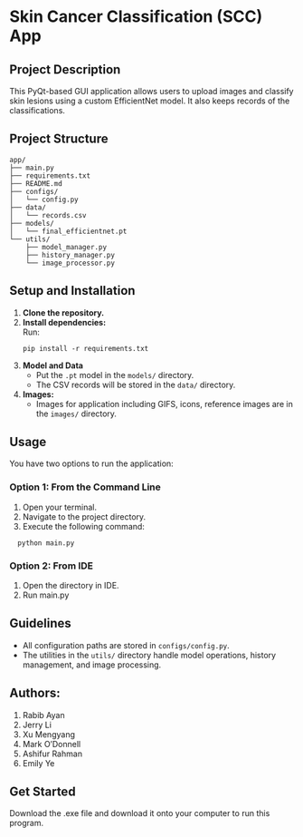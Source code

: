 # Skin Cancer Classification (SCC) App

## Project Description

This PyQt-based GUI application allows users to upload images and classify skin lesions using a custom EfficientNet model. It also keeps records of the classifications.

## Project Structure

```
app/
├── main.py
├── requirements.txt
├── README.md
├── configs/
│   └── config.py
├── data/
│   └── records.csv
├── models/
│   └── final_efficientnet.pt
└── utils/
    ├── model_manager.py
    ├── history_manager.py
    └── image_processor.py
```

## Setup and Installation

1. **Clone the repository.**
2. **Install dependencies:**  
   Run:
    ```
    pip install -r requirements.txt
    ```
3. **Model and Data**
   - Put the `.pt` model in the `models/` directory.
   - The CSV records will be stored in the `data/` directory.
4. **Images:**
   - Images for application including GIFS, icons, reference images are in the `images/` directory.

## Usage

You have two options to run the application:

### Option 1: From the Command Line
1. Open your terminal.
2. Navigate to the project directory.
3. Execute the following command:
```
  python main.py
```

### Option 2: From IDE
1. Open the directory in IDE.
2. Run main.py

## Guidelines

- All configuration paths are stored in `configs/config.py`.
- The utilities in the `utils/` directory handle model operations, history management, and image processing.


## Authors:
1. Rabib Ayan​
2. Jerry Li​
3. Xu Mengyang​
4. Mark O’Donnell​
5. Ashifur Rahman​
6. Emily Ye

## Get Started
Download the .exe file and download it onto your computer to run this program.

